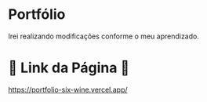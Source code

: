 # Portfólio
Irei realizando modificações conforme o meu aprendizado.

# 🔸 Link da Página 🔸
https://portfolio-six-wine.vercel.app/
